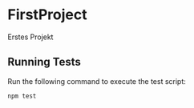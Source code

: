 # FirstProject

Erstes Projekt

## Running Tests

Run the following command to execute the test script:

```bash
npm test
```
